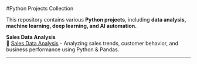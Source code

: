 #Python Projects Collection  

This repository contains various **Python projects**, including **data analysis, machine learning, deep learning, and AI automation.**  

**Sales Data Analysis**  
📌 [Sales Data Analysis](sales-data-analysis/) - Analyzing sales trends, customer behavior, and business performance using Python & Pandas.  

---
